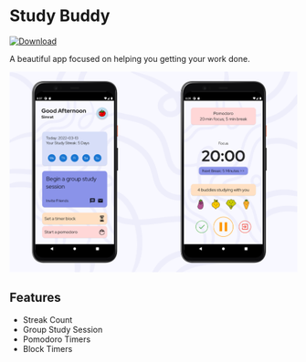 # Study Buddy

[![Download](https://img.shields.io/github/downloads/simrat39/StudyBuddy/total.svg)](https://GitHub.com/simrat39/StudyBuddy/releases/)

A beautiful app focused on helping you getting your work done.

![banner](./banner.png)

## Features 
- Streak Count
- Group Study Session
- Pomodoro Timers
- Block Timers